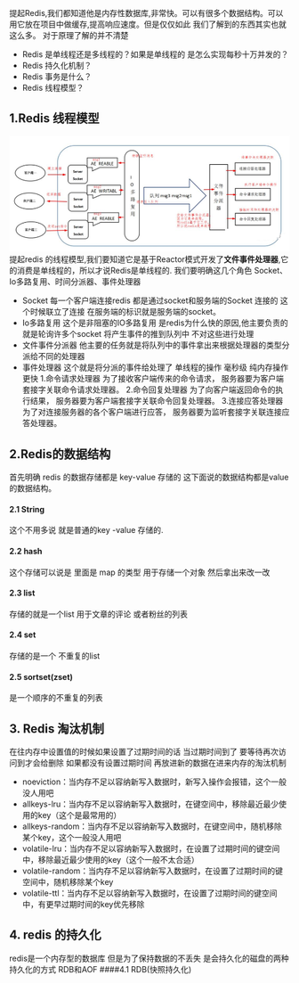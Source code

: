 
   提起Redis,我们都知道他是内存性数据库,非常快。可以有很多个数据结构。可以用它放在项目中做缓存,提高响应速度。但是仅仅如此 我们了解到的东西其实也就这么多。
   对于原理了解的并不清楚
   * Redis 是单线程还是多线程的？如果是单线程的 是怎么实现每秒十万并发的？
   * Redis 持久化机制？
   * Redis 事务是什么？
   * Redis 线程模型？
## 1.Redis 线程模型
   ![image](image/Redis%20线程模型.png)
   提起redis 的线程模型,我们要知道它是基于Reactor模式开发了**文件事件处理器**,它的消费是单线程的，所以才说Redis是单线程的.
   我们要明确这几个角色 Socket、Io多路复用、时间分派器、事件处理器
   * Socket 每一个客户端连接redis 都是通过socket和服务端的Socket 连接的 这个时候联立了连接 在服务端的标识就是服务端的socket。
   * Io多路复用 这个是非阻塞的IO多路复用 是redis为什么快的原因,他主要负责的就是轮询许多个socket 将产生事件的推到队列中 不对这些进行处理
   * 文件事件分派器 他主要的任务就是将队列中的事件拿出来根据处理器的类型分派给不同的处理器
   * 事件处理器  这个就是将分派的事件给处理了 单线程的操作 毫秒级 纯内存操作 更快
        1.命令请求处理器  为了接收客户端传来的命令请求， 服务器要为客户端套接字关联命令请求处理器。
        2.命令回复处理器  为了向客户端返回命令的执行结果， 服务器要为客户端套接字关联命令回复处理器。
        3.连接应答处理器  为了对连接服务器的各个客户端进行应答， 服务器要为监听套接字关联连接应答处理器。
## 2.Redis的数据结构
   首先明确 redis 的数据存储都是 key-value 存储的  这下面说的数据结构都是value 的数据结构。
   #### 2.1 String
   这个不用多说 就是普通的key -value 存储的.
   #### 2.2 hash 
   这个存储可以说是 里面是 map 的类型 用于存储一个对象 然后拿出来改一改
   #### 2.3 list
   存储的就是一个list 用于文章的评论  或者粉丝的列表
   #### 2.4 set
   存储的是一个 不重复的list  
   #### 2.5 sortset(zset)
   是一个顺序的不重复的列表 
## 3. Redis 淘汰机制
   在往内存中设置值的时候如果设置了过期时间的话 当过期时间到了 要等待再次访问到才会给删除 如果都没有设置过期时间 再放进新的数据在进来内存的淘汰机制
   * noeviction：当内存不足以容纳新写入数据时，新写入操作会报错，这个一般没人用吧
   * allkeys-lru：当内存不足以容纳新写入数据时，在键空间中，移除最近最少使用的key（这个是最常用的）
   * allkeys-random：当内存不足以容纳新写入数据时，在键空间中，随机移除某个key，这个一般没人用吧
   * volatile-lru：当内存不足以容纳新写入数据时，在设置了过期时间的键空间中，移除最近最少使用的key（这个一般不太合适）
   * volatile-random：当内存不足以容纳新写入数据时，在设置了过期时间的键空间中，随机移除某个key
   * volatile-ttl：当内存不足以容纳新写入数据时，在设置了过期时间的键空间中，有更早过期时间的key优先移除
   
## 4. redis 的持久化
   redis是一个内存型的数据库 但是为了保持数据的不丢失 是会持久化的磁盘的两种持久化的方式 RDB和AOF 
   ####4.1 RDB(快照持久化)
   